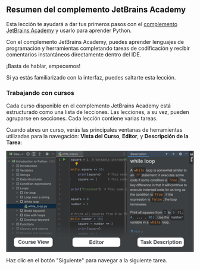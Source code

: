 ## Resumen del complemento JetBrains Academy

Esta lección te ayudará a dar tus primeros pasos con el [complemento JetBrains Academy](https://www.jetbrains.com/help/education/educational-products.html) y usarlo para aprender Python.

Con el complemento JetBrains Academy, puedes aprender lenguajes de programación y herramientas completando tareas de codificación y recibir comentarios instantáneos directamente dentro del IDE.

¡Basta de hablar, empecemos!

Si ya estás familiarizado con la interfaz, puedes saltarte esta lección.

### Trabajando con cursos
Cada curso disponible en el complemento JetBrains Academy está estructurado como una lista de lecciones. Las lecciones, a su vez, pueden agruparse en secciones. Cada lección contiene varias tareas.

Cuando abres un curso, verás las principales ventanas de herramientas utilizadas para la navegación: <b>Vista del Curso</b>, <b>Editor</b>, y <b>Descripción de la Tarea</b>:

<style>
img {
  display: block;
  margin-left: auto;
  margin-right: auto;
}
</style>
<img src="edu_course_overview_dark.png" class="center" width=800>

Haz clic en el botón "Siguiente" para navegar a la siguiente tarea.